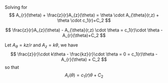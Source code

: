 Solving for
$$
A_{r}(\theta) + \frac{z}{r}A_{z}(\theta) = \theta \cdot A_{\theta}(r,z) + \theta \cdot c_1(r)+C_2
$$

$$
\frac{z}{r}A_{z}(\theta) -  A_{\theta}(r,z) \cdot \theta =  c_1(r)\cdot \theta - A_{r}(\theta)+C_2
$$

Let $A_{\theta} = kz/r$ and $A_{z}=k\theta$, we have
$$
\frac{z}{r}\cdot k\theta - \frac{kz}{r}\cdot \theta  = 0 = c_1(r)\theta - A_{r}(\theta) + C_2
$$
so that 
$$
A_{r}(\theta) = c_1(r)\theta + C_2
$$


